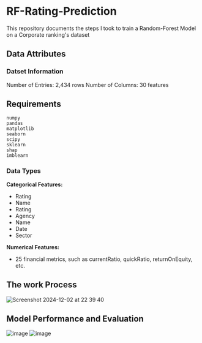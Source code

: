 # RF-Rating-Prediction

This repository documents the steps I took to train a Random-Forest Model on a Corporate ranking's dataset

## Data Attributes
### Datset Information
Number of Entries: 2,434 rows
Number of Columns: 30 features

## Requirements
```
numpy
pandas
matplotlib
seaborn
scipy
sklearn
shap
imblearn
```


### Data Types
**Categorical Features:** 
- Rating
- Name
- Rating
- Agency
- Name
- Date
- Sector

**Numerical Features:** 
- 25 financial metrics, such as currentRatio, quickRatio, returnOnEquity, etc.

## The work Process
![Screenshot 2024-12-02 at 22 39 40](https://github.com/user-attachments/assets/d7c7d184-63b8-4869-8cb2-74351309368c)

## Model Performance and Evaluation
![image](https://github.com/user-attachments/assets/5b682e59-f5ac-4963-9afa-93150a86ac08)
![image](https://github.com/user-attachments/assets/bc04bfd5-2712-4df9-a68d-1b3446a51313)









